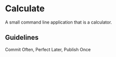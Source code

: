 # Calculate
A small command line application that is a calculator.

## Guidelines
Commit Often, Perfect Later, Publish Once
